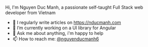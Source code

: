 Hi, I'm Nguyen Duc Manh, a passionate self-taught Full Stack web developer from Vietnam

- 📝 I regularly write articles on https://nducmanh.com
- 🔭 I’m currently working on a UI library for Angular
- 💬 Ask me about anything, i'm happy to help
- 📫 How to reach me: [@nguyenducmanh6](https://twitter.com/manhnguyenduc6)

